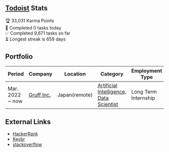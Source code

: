 ## [Todoist](https://todoist.com) Stats

<!-- TODO-IST:START -->
🏆  33,031 Karma Points           
🌸  Completed 0 tasks today           
✅  Completed 9,671 tasks so far           
⏳  Longest streak is 659 days
<!-- TODO-IST:END -->

## Portfolio

Period | Company | Location | Category | Employment Type
-- | -- | -- | -- | --
Mar. 2022 ~  now | [Gruff Inc.](https://gruff.co.jp) | Japan(remote) | [Artificial Intelligence, Data Scientist](https://01intern.com/job/1493.html) | Long Term Internship 

## External Links
- [HackerRank](https://www.hackerrank.com/kenteroshima)
- [Keybr](https://www.keybr.com/profile/954q754)
- [stackoverflow](https://stackoverflow.com/users/14981276)

<!--<details>
  <summary></summary>
</details>-->
